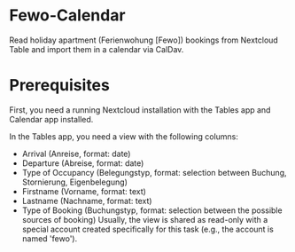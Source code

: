 # Fewo-Calendar
Read holiday apartment (Ferienwohung \[Fewo\]) bookings from Nextcloud Table and import them in a calendar via CalDav.

# Prerequisites
First, you need a running Nextcloud installation with the Tables app and Calendar app installed.

In the Tables app, you need a view with the following columns:
* Arrival (Anreise, format: date)
* Departure (Abreise, format: date)
* Type of Occupancy (Belegungstyp, format: selection between Buchung, Stornierung, Eigenbelegung)
* Firstname (Vorname, format: text)
* Lastname (Nachname, format: text)
* Type of Booking (Buchungstyp, format: selection between the possible sources of booking)
Usually, the view is shared as read-only with a special account created specifically for this task (e.g., the account is named 'fewo').
